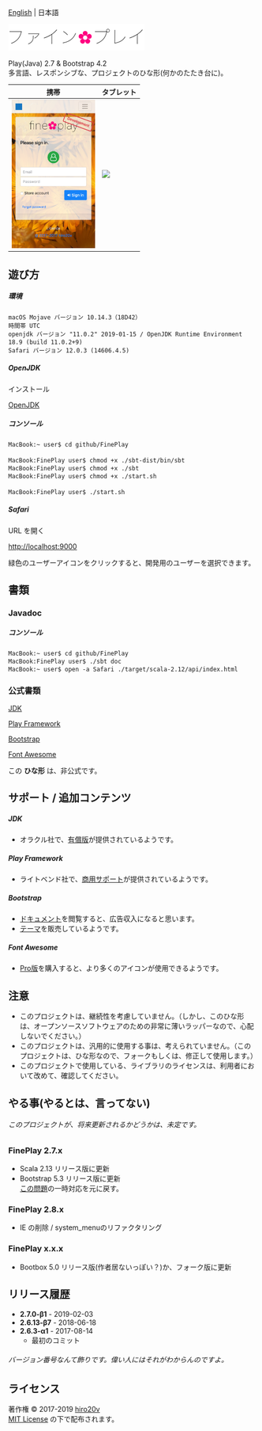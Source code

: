 [English](./README.md) | 日本語

<img src="./public/images/ja-JP/logo.png" alt="fine✿play" height="54"/>

Play(Java) 2.7 & Bootstrap 4.2  
多言語、レスポンシブな、プロジェクトのひな形(何かのたたき台に)。

| 携帯 | タブレット |
|-------|-----------|
| <img src="./public/images/iPhone.png" height="300"/>  | <img src="./public/images/iPad.png" height="400"/> |

遊び方
----------

##### 環境 #####

	macOS Mojave バージョン 10.14.3（18D42）
	時間帯 UTC
	openjdk バージョン "11.0.2" 2019-01-15 / OpenJDK Runtime Environment 18.9 (build 11.0.2+9)
	Safari バージョン 12.0.3 (14606.4.5)

##### OpenJDK #####

インストール

[OpenJDK](http://jdk.java.net/11/)

##### コンソール #####

	MacBook:~ user$ cd github/FinePlay

	MacBook:FinePlay user$ chmod +x ./sbt-dist/bin/sbt
	MacBook:FinePlay user$ chmod +x ./sbt
	MacBook:FinePlay user$ chmod +x ./start.sh

	MacBook:FinePlay user$ ./start.sh

##### Safari #####

URL を開く

[http://localhost:9000](http://localhost:9000)

緑色のユーザーアイコンをクリックすると、開発用のユーザーを選択できます。

書類
-------

### Javadoc ###

##### コンソール #####

	MacBook:~ user$ cd github/FinePlay
	MacBook:FinePlay user$ ./sbt doc
	MacBook:~ user$ open -a Safari ./target/scala-2.12/api/index.html

### 公式書類 ###

[JDK](https://docs.oracle.com/javase/jp/11/docs/api/)

[Play Framework](https://www.playframework.com/documentation/2.7.x)

[Bootstrap](http://getbootstrap.com/docs/4.2)

[Font Awesome](https://fontawesome.com/how-to-use)

この **ひな形** は、非公式です。

サポート / 追加コンテンツ
---------------

##### JDK #####
+ オラクル社で、[有償版](https://support.oracle.com/epmos/faces/MosIndex.jspx)が提供されているようです。

##### Play Framework #####
+ ライトベンド社で、[商用サポート](https://www.lightbend.com/subscription)が提供されているようです。

##### Bootstrap #####
+ [ドキュメント](https://getbootstrap.com)を閲覧すると、広告収入になると思います。
+ [テーマ](https://themes.getbootstrap.com)を販売しているようです。

##### Font Awesome #####
+ [Pro版](https://fontawesome.com/pro)を購入すると、より多くのアイコンが使用できるようです。

注意
---------------

+ このプロジェクトは、継続性を考慮していません。（しかし、このひな形は、オープンソースソフトウェアのための非常に薄いラッパーなので、心配しないでください。）
+ このプロジェクトは、汎用的に使用する事は、考えられていません。（このプロジェクトは、ひな形なので、フォークもしくは、修正して使用します。）
+ このプロジェクトで使用している、ライブラリのライセンスは、利用者において改めて、確認してください。

やる事(やるとは、言ってない)
---------------

###### このプロジェクトが、将来更新されるかどうかは、未定です。 ######

### FinePlay 2.7.x ###
+ Scala 2.13 リリース版に更新  
+ Bootstrap 5.3 リリース版に更新  
[この問題](https://github.com/twbs/bootstrap/issues/27903)の一時対応を元に戻す。

### FinePlay 2.8.x ###
+ IE の削除 / system_menuのリファクタリング

### FinePlay x.x.x ###
+ Bootbox 5.0 リリース版(作者居ないっぽい？)か、フォーク版に更新

リリース履歴
---------------

+ **2.7.0-β1** - 2019-02-03
+ **2.6.13-β7** - 2018-06-18
+ **2.6.3-α1** - 2017-08-14
   + 最初のコミット

###### バージョン番号なんて飾りです。偉い人にはそれがわからんのですよ。

ライセンス
-------
著作権 &copy; 2017-2019 [hiro20v](https://github.com/hiro20v)  
[MIT License][mit] の下で配布されます。

[MIT]: http://opensource.org/licenses/MIT
